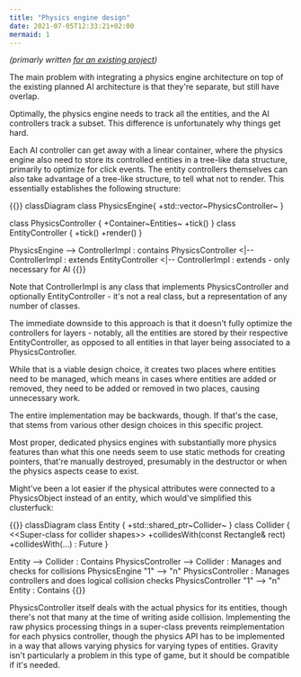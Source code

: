 ```yaml
---
title: "Physics engine design"
date: 2021-07-05T12:33:21+02:00
mermaid: 1
---
```


*(primarly written [for an existing project](https://github.com/LunarWatcher/Genesis))*

The main problem with integrating a physics engine architecture on top of the existing planned AI architecture is that they're separate, but still have overlap.

Optimally, the physics engine needs to track all the entities, and the AI controllers track a subset. This difference is unfortunately why things get hard.

Each AI controller can get away with a linear container, where the physics engine also need to store its controlled entities in a tree-like data structure, primarily to optimize for click events. The entity controllers themselves can also take advantage of a tree-like structure, to tell what not to render. This essentially establishes the following structure:

{{<mermaid>}}
classDiagram
class PhysicsEngine{
    +std::vector~PhysicsController~
}

class PhysicsController {
    +Container~Entities~
    +tick()
}
class EntityController {
    +tick()
    +render()
}

PhysicsEngine --&gt; ControllerImpl : contains
PhysicsController &lt;|-- ControllerImpl : extends
EntityController &lt;|-- ControllerImpl : extends - only necessary for AI
{{</mermaid>}}

Note that ControllerImpl is any class that implements PhysicsController and optionally EntityController - it's not a real class, but a representation of any number of classes.

The immediate downside to this approach is that it doesn't fully optimize the controllers for layers - notably, all the entities are stored by their respective EntityController, as opposed to all entities in that layer being associated to a PhysicsController.

While that is a viable design choice, it creates two places where entities need to be managed, which means in cases where entities are added or removed, they need to be added or removed in two places, causing unnecessary work.

The entire implementation may be backwards, though. If that's the case, that stems from various other design choices in this specific project.

Most proper, dedicated physics engines with substantially more physics features than what this one needs seem to use static methods for creating pointers, that're manually destroyed, presumably in the destructor or when the physics aspects cease to exist.

Might've been a lot easier if the physical attributes were connected to a PhysicsObject instead of an entity, which would've simplified this clusterfuck:

{{<mermaid>}}
classDiagram
class Entity {
    +std::shared_ptr~Collider~
}
class Collider {
    &lt;&lt;Super-class for collider shapes>>
    +collidesWith(const Rectangle& rect)
    +collidesWith(...) : Future 
}

Entity --> Collider : Contains
PhysicsController --> Collider : Manages and checks for collisions
PhysicsEngine "1" --> "n" PhysicsController : Manages controllers and does logical collision checks
PhysicsController "1" --> "n" Entity : Contains
{{</mermaid>}}

PhysicsController itself deals with the actual physics for its entities, though there's not that many at the time of writing aside collision. Implementing the raw physics processing things in a super-class prevents reimplementation for each physics controller, though the physics API has to be implemented in a way that allows varying physics for varying types of entities. Gravity isn't particularly a problem in this type of game, but it should be compatible if it's needed.
